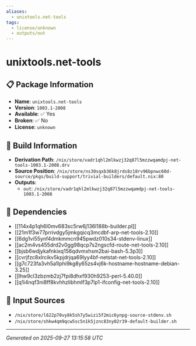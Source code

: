 ```yaml
---
aliases:
  - unixtools.net-tools
tags:
  - license/unknown
  - outputs/out
---
```


# unixtools.net-tools

## 📋 Package Information

- **Name**: `unixtools.net-tools`
- **Version**: `1003.1-2008`
- **Available**: ✅ Yes
- **Broken**: ✅ No
- **License**: `unknown`

## 🔧 Build Information

- **Derivation Path**: `/nix/store/vadr1qhl2mlkwzj32q87l5mzzwqamdpj-net-tools-1003.1-2008.drv`
- **Source Position**: `/nix/store/ns30sqxb36k8jrds8z18rv96bpnwc60d-source/pkgs/build-support/trivial-builders/default.nix:80`
- **Outputs**:
  - `out`:  `/nix/store/vadr1qhl2mlkwzj32q87l5mzzwqamdpj-net-tools-1003.1-2008`

## 🔗 Dependencies

- [[114x4p1qh6l0mv683sc5rw6j136l188b-builder.pl]]
- [[21m1f3w77prrivdgy5jmkgqicq3mcdbf-arp-net-tools-2.10]]
- [[6dg1vi55ynf4dmkmmcn945pwdz010s34-stdenv-linux]]
- [[ac2m4vs455drd2v0gg98qcp7s2ngscfd-route-net-tools-2.10]]
- [[bjsb6wdjykafnkixq156qdvmxhsm2bai-bash-5.3p3]]
- [[cvrjfzc8xlrcikv5kpjdrjqa69lyy4bf-netstat-net-tools-2.10]]
- [[g7c723fa3vh5a1lphi9kg8y65zs4vj6k-hostname-hostname-debian-3.25]]
- [[lhw9cl3zbzmb2zj7fpi8dhxf930h9253-perl-5.40.0]]
- [[q1i4nqf3ni8ff8kvhhzlibhmlf3p7lp1-ifconfig-net-tools-2.10]]

## 📁 Input Sources

- `/nix/store/l622p70vy8k5sh7y5wizi5f2mic6ynpg-source-stdenv.sh`
- `/nix/store/shkw4qm9qcw5sc5n1k5jznc83ny02r39-default-builder.sh`

---
*Generated on 2025-09-27 13:15:58 UTC*
